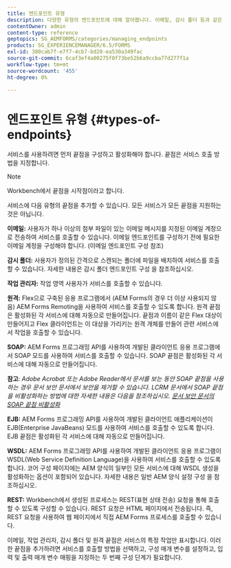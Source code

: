 ```yaml
---
title: 엔드포인트 유형
description: 다양한 유형의 엔드포인트에 대해 알아봅니다. 이메일, 감시 폴더 등과 같은 다양한 유형의 엔드포인트를 서비스에 추가할 수 있습니다.
contentOwner: admin
content-type: reference
geptopics: SG_AEMFORMS/categories/managing_endpoints
products: SG_EXPERIENCEMANAGER/6.5/FORMS
exl-id: 380cab7f-e7f7-4cb7-bd20-ea530a349fac
source-git-commit: 6caf3ef4a00275f0f73be52b6a9ccba77d277f1a
workflow-type: tm+mt
source-wordcount: '455'
ht-degree: 0%

---
```


# 엔드포인트 유형 {#types-of-endpoints}

서비스를 사용하려면 먼저 끝점을 구성하고 활성화해야 합니다. 끝점은 서비스 호출 방법을 지정합니다.

>[!NOTE]
>
>Workbench에서 끝점을 시작점이라고 합니다.

서비스에 다음 유형의 끝점을 추가할 수 있습니다. 모든 서비스가 모든 끝점을 지원하는 것은 아닙니다.

**이메일:** 사용자가 하나 이상의 첨부 파일이 있는 이메일 메시지를 지정된 이메일 계정으로 전송하여 서비스를 호출할 수 있습니다. 이메일 엔드포인트를 구성하기 전에 필요한 이메일 계정을 구성해야 합니다. (이메일 엔드포인트 구성 참조)

**감시 폴더:** 사용자가 정의된 간격으로 스캔되는 폴더에 파일을 배치하여 서비스를 호출할 수 있습니다. 자세한 내용은 감시 폴더 엔드포인트 구성 을 참조하십시오.

**작업 관리자:** 작업 영역 사용자가 서비스를 호출할 수 있습니다.

**원격:** Flex으로 구축된 응용 프로그램에서 (AEM Forms의 경우 더 이상 사용되지 않음) AEM Forms Remoting을 사용하여 서비스를 호출할 수 있도록 합니다. 원격 끝점은 활성화된 각 서비스에 대해 자동으로 만들어집니다. 끝점과 이름이 같은 Flex 대상이 만들어지고 Flex 클라이언트는 이 대상을 가리키는 원격 개체를 만들어 관련 서비스에서 작업을 호출할 수 있습니다.

**SOAP:** AEM Forms 프로그래밍 API를 사용하여 개발된 클라이언트 응용 프로그램에서 SOAP 모드를 사용하여 서비스를 호출할 수 있습니다. SOAP 끝점은 활성화된 각 서비스에 대해 자동으로 만들어집니다.

**참고**: *Adobe Acrobat 또는 Adobe Reader에서 문서를 보는 동안 SOAP 끝점을 사용하는 경우 문서 보안 문서에서 보안을 제거할 수 있습니다. LCRM 문서에서 SOAP 끝점을 비활성화하는 방법에 대한 자세한 내용은 다음을 참조하십시오. [문서 보안 문서의 SOAP 끝점 비활성화](/help/forms/using/admin-help/configuring-client-server-options.md#disable-soap-endpoints-for-document-security-documents)*

**EJB:** AEM Forms 프로그래밍 API를 사용하여 개발된 클라이언트 애플리케이션이 EJB(Enterprise JavaBeans) 모드를 사용하여 서비스를 호출할 수 있도록 합니다. EJB 끝점은 활성화된 각 서비스에 대해 자동으로 만들어집니다.

**WSDL:** AEM Forms 프로그래밍 API를 사용하여 개발된 클라이언트 응용 프로그램이 WSDL(Web Service Definition Language)을 사용하여 서비스를 호출할 수 있도록 합니다. 코어 구성 페이지에는 AEM 양식의 일부인 모든 서비스에 대해 WSDL 생성을 활성화하는 옵션이 포함되어 있습니다. 자세한 내용은 일반 AEM 양식 설정 구성 을 참조하십시오.

**REST:** Workbench에서 생성된 프로세스는 REST(표현 상태 전송) 요청을 통해 호출할 수 있도록 구성할 수 있습니다. REST 요청은 HTML 페이지에서 전송됩니다. 즉, REST 요청을 사용하여 웹 페이지에서 직접 AEM Forms 프로세스를 호출할 수 있습니다.

이메일, 작업 관리자, 감시 폴더 및 원격 끝점은 서비스의 특정 작업만 표시합니다. 이러한 끝점을 추가하려면 서비스를 호출할 방법을 선택하고, 구성 매개 변수를 설정하고, 입력 및 출력 매개 변수 매핑을 지정하는 두 번째 구성 단계가 필요합니다.
